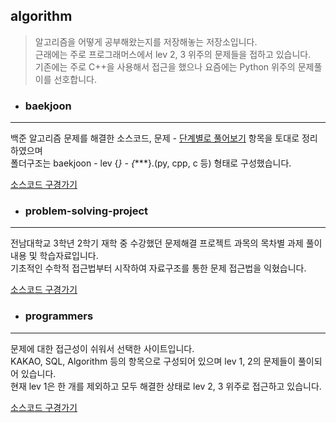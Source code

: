 algorithm
---------------------------------------
> 알고리즘을 어떻게 공부해왔는지를 저장해놓는 저장소입니다.  
> 근래에는 주로 프로그래머스에서 lev 2, 3 위주의 문제들을 접하고 있습니다.  
> 기존에는 주로 C++을 사용해서 접근을 했으나 요즘에는 Python 위주의 문제풀이를 선호합니다.  
- ### baekjoon
---
백준 알고리즘 문제를 해결한 소스코드, 문제 - [단계별로 풀어보기](https://www.acmicpc.net/step) 항목을 토대로 정리하였으며  
폴더구조는 baekjoon - lev {*} - {****}.(py, cpp, c 등) 형태로 구성했습니다.
  
[소스코드 구경가기](https://github.com/dlrtn/algorithm/tree/main/baekjoon)
- ### problem-solving-project
---
전남대학교 3학년 2학기 재학 중 수강했던 문제해결 프로젝트 과목의 목차별 과제 풀이내용 및 학습자료입니다.  
기초적인 수학적 접근법부터 시작하여 자료구조를 통한 문제 접근법을 익혔습니다.

[소스코드 구경가기](https://github.com/dlrtn/algorithm/tree/main/problem-solving-project)

- ### programmers
---
문제에 대한 접근성이 쉬워서 선택한 사이트입니다.  
KAKAO, SQL, Algorithm 등의 항목으로 구성되어 있으며 lev 1, 2의 문제들이 풀이되어 있습니다.  
현재 lev 1은 한 개를 제외하고 모두 해결한 상태로 lev 2, 3 위주로 접근하고 있습니다.
  
[소스코드 구경가기](https://github.com/dlrtn/algorithm/tree/main/programmers)
